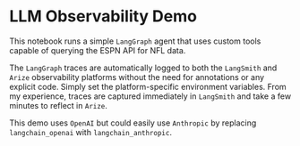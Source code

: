 # LLM Observability Demo
This notebook runs a simple `LangGraph` agent that uses custom tools capable of querying the ESPN API for NFL data.

The `LangGraph` traces are automatically logged to both the `LangSmith` and `Arize` observability platforms without the need for annotations or any explicit code. Simply set the platform-specific environment variables. From my experience, traces are captured immediately in `LangSmith` and take a few minutes to reflect in `Arize`.

This demo uses `OpenAI` but could easily use `Anthropic` by replacing `langchain_openai` with `langchain_anthropic`.